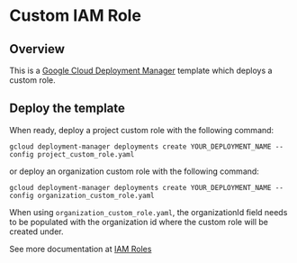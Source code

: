 # Custom IAM Role

## Overview

This is a [Google Cloud Deployment
Manager](https://cloud.google.com/deployment-manager/overview) template which
deploys a custom role.

## Deploy the template

When ready, deploy a project custom role with the following command:

    gcloud deployment-manager deployments create YOUR_DEPLOYMENT_NAME --config project_custom_role.yaml

or deploy an organization custom role with the following command:

    gcloud deployment-manager deployments create YOUR_DEPLOYMENT_NAME --config organization_custom_role.yaml

When using `organization_custom_role.yaml`, the organizationId field needs to
be populated with the organization id where the custom role will be created under.

See more documentation at [IAM Roles](https://cloud.google.com/iam/reference/rest/v1/projects.roles/create)
